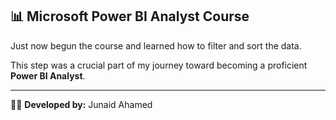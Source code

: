## 📊 Microsoft Power BI Analyst Course

Just now begun the course and learned how to filter and sort the data.

This step was a crucial part of my journey toward becoming a proficient **Power BI Analyst**.

---

🧑‍💻 **Developed by:** Junaid Ahamed
